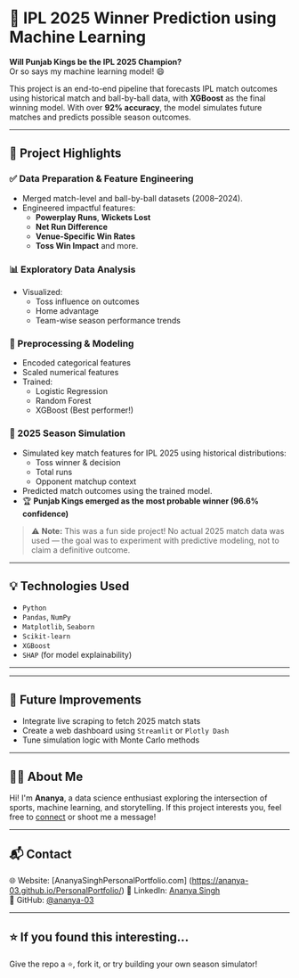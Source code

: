 # 🏏 IPL 2025 Winner Prediction using Machine Learning

**Will Punjab Kings be the IPL 2025 Champion?**  
Or so says my machine learning model! 😄

This project is an end-to-end pipeline that forecasts IPL match outcomes using historical match and ball-by-ball data, with **XGBoost** as the final winning model. With over **92% accuracy**, the model simulates future matches and predicts possible season outcomes.

---

## 📌 Project Highlights

### ✅ Data Preparation & Feature Engineering
- Merged match-level and ball-by-ball datasets (2008–2024).
- Engineered impactful features:
  - **Powerplay Runs**, **Wickets Lost**
  - **Net Run Difference**
  - **Venue-Specific Win Rates**
  - **Toss Win Impact** and more.

### 📊 Exploratory Data Analysis
- Visualized:
  - Toss influence on outcomes
  - Home advantage
  - Team-wise season performance trends

### 🧼 Preprocessing & Modeling
- Encoded categorical features
- Scaled numerical features
- Trained:
  - Logistic Regression
  - Random Forest
  - XGBoost (Best performer!)

### 🔮 2025 Season Simulation
- Simulated key match features for IPL 2025 using historical distributions:
  - Toss winner & decision
  - Total runs
  - Opponent matchup context
- Predicted match outcomes using the trained model.
- 🏆 **Punjab Kings emerged as the most probable winner (96.6% confidence)**

> ⚠️ **Note:** This was a fun side project! No actual 2025 match data was used — the goal was to experiment with predictive modeling, not to claim a definitive outcome.

---

## 💡 Technologies Used

- `Python`
- `Pandas`, `NumPy`
- `Matplotlib`, `Seaborn`
- `Scikit-learn`
- `XGBoost`
- `SHAP` (for model explainability)

---


---

## 📍 Future Improvements

- Integrate live scraping to fetch 2025 match stats
- Create a web dashboard using `Streamlit` or `Plotly Dash`
- Tune simulation logic with Monte Carlo methods

---

## 🙋‍♀️ About Me

Hi! I'm **Ananya**, a data science enthusiast exploring the intersection of sports, machine learning, and storytelling. If this project interests you, feel free to [connect](https://www.linkedin.com/in/ananya-singh/) or shoot me a message!

---

## 📬 Contact

🌐 Website: [AnanyaSinghPersonalPortfolio.com] (https://ananya-03.github.io/PersonalPortfolio/)
🔗 LinkedIn: [Ananya Singh](https://www.linkedin.com/in/ananya-singh-7b55a51ab/)  
🐍 GitHub: [@ananya-03](https://github.com/ananya-03)


---

## ⭐ If you found this interesting...

Give the repo a ⭐, fork it, or try building your own season simulator!


